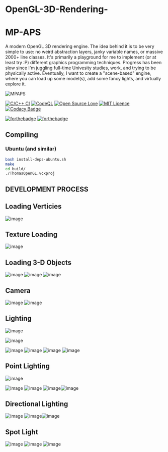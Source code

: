 # OpenGL-3D-Rendering-
# MP-APS
A modern OpenGL 3D rendering engine. The idea behind it is to be very simple to use: no weird abstraction layers, janky variable names, or massive 2000+ line classes. It's primarily a playground for me to implement (or at least try :P) different graphics programming techniques. Progress has been slow since I'm juggling full-time Univesity studies, work, and trying to be physically active. Eventually, I want to create a "scene-based" engine, where you can load up some model(s), add some fancy lights, and virtually explore it.

![MPAPS](https://github.com/htmlboss/OpenGL-Renderer/blob/master/MP-APS/img/MP-APS.png "MPAPS")

[![C/C++ CI](https://github.com/htmlboss/OpenGL-Renderer/actions/workflows/c-cpp.yml/badge.svg)](https://github.com/htmlboss/OpenGL-Renderer/actions/workflows/c-cpp.yml)
[![CodeQL](https://github.com/htmlboss/OpenGL-Renderer/actions/workflows/codeql-analysis.yml/badge.svg)](https://github.com/htmlboss/OpenGL-Renderer/actions/workflows/codeql-analysis.yml)
[![Open Source Love](https://badges.frapsoft.com/os/v1/open-source.png?v=103)](https://github.com/ellerbrock/open-source-badges/)
[![MIT Licence](https://badges.frapsoft.com/os/mit/mit.svg?v=103)](https://opensource.org/licenses/mit-license.php)
[![Codacy Badge](https://api.codacy.com/project/badge/Grade/fd7023ebf2e941eeb7d4f67cf9c6ea1f)](https://www.codacy.com/app/htmlboss/OpenGL-Renderer?utm_source=github.com&utm_medium=referral&utm_content=htmlboss/OpenGL-Renderer&utm_campaign=badger)

[![forthebadge](http://forthebadge.com/images/badges/designed-in-ms-paint.svg)](http://forthebadge.com)
[![forthebadge](http://forthebadge.com/images/badges/powered-by-water.svg)](http://forthebadge.com)


## Compiling
### Ubuntu (and similar)

```sh
bash install-deps-ubuntu.sh
make
cd build/
./ThomasOpenGL.vcxproj
```

## DEVELOPMENT PROCESS

## Loading Verticies
![image](https://github.com/ThomasOli/OpenGL-3D-Rendering-/assets/51518411/02b8ea63-7a48-4bdf-9a18-0d06ba6b9c88)

## Texture Loading
![image](https://github.com/ThomasOli/OpenGL-3D-Rendering-/assets/51518411/788b8765-4116-4332-babd-b587d3265a01)

## Loading 3-D Objects
![image](https://github.com/ThomasOli/OpenGL-3D-Rendering-/assets/51518411/c5fa3f60-68c7-4105-9d0a-0d63eab72481)
![image](https://github.com/ThomasOli/OpenGL-3D-Rendering-/assets/51518411/6fbe571b-1ac2-4ad3-bf37-d7bb3de83074)
![image](https://github.com/ThomasOli/OpenGL-3D-Rendering-/assets/51518411/8293cce4-becb-4104-b77d-e867c2166dbb)

## Camera 
![image](https://github.com/ThomasOli/OpenGL-3D-Rendering-/assets/51518411/2346bb7a-635c-4767-b663-6074c1cd088e)
![image](https://github.com/ThomasOli/OpenGL-3D-Rendering-/assets/51518411/83bcb3b5-f10f-4659-aa31-8228cc1e9c05)

## Lighting
![image](https://github.com/ThomasOli/OpenGL-3D-Rendering-/assets/51518411/53e093c8-86fb-4d1f-932a-07c607b6bac9)

![image](https://github.com/ThomasOli/OpenGL-3D-Rendering-/assets/51518411/ad4418ce-3c7f-4832-b10a-b8fc31db758a)

![image](https://github.com/ThomasOli/OpenGL-3D-Rendering-/assets/51518411/b45b0b95-0dc1-43f2-957d-96535f7704bd)
![image](https://github.com/ThomasOli/OpenGL-3D-Rendering-/assets/51518411/37c34bf4-3c75-4647-9d5d-242dd8d3c6f7) ![image](https://github.com/ThomasOli/OpenGL-3D-Rendering-/assets/51518411/e1969fe3-56f7-4799-a96c-18d2aeef6a0f) ![image](https://github.com/ThomasOli/OpenGL-3D-Rendering-/assets/51518411/fd322e9a-0fb4-4d26-99a0-fecafb0cea41)

## Point Lighting 
![image](https://github.com/ThomasOli/OpenGL-3D-Rendering-/assets/51518411/95ddd32b-1da7-4766-bd70-05dcd9c18717)

![image](https://github.com/ThomasOli/OpenGL-3D-Rendering-/assets/51518411/97b88389-a751-4b41-91c6-6226e7da7bed)
![image](https://github.com/ThomasOli/OpenGL-3D-Rendering-/assets/51518411/579b8192-a0da-4c6b-914e-5cb7f6633e44) ![image](https://github.com/ThomasOli/OpenGL-3D-Rendering-/assets/51518411/313ff162-6267-485c-b5fc-7c7f48f558ff)![image](https://github.com/ThomasOli/OpenGL-3D-Rendering-/assets/51518411/01358389-8bae-48e4-a7a1-69508a0b6c52)


## Directional Lighting

![image](https://github.com/ThomasOli/OpenGL-3D-Rendering-/assets/51518411/f961f48d-748d-4d9b-a873-b5fe093e6ea0)
![image](https://github.com/ThomasOli/OpenGL-3D-Rendering-/assets/51518411/3b056daf-63f7-4e80-909d-091d774f23d4)![image](https://github.com/ThomasOli/OpenGL-3D-Rendering-/assets/51518411/bfdbf8a5-f934-4070-896a-64166e4e9321)

## Spot Light 
![image](https://github.com/ThomasOli/OpenGL-3D-Rendering-/assets/51518411/cff37218-5ca5-4a5a-89e4-ea91d0801f65)
![image](https://github.com/ThomasOli/OpenGL-3D-Rendering-/assets/51518411/4d173057-cfa7-4069-ba94-03e5467655e9)
![image](https://github.com/ThomasOli/OpenGL-3D-Rendering-/assets/51518411/750a04ab-61fc-44aa-adac-1aabc2cfed43)
